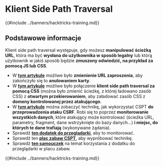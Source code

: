 # Klient Side Path Traversal

{{#include ../banners/hacktricks-training.md}}

## Podstawowe informacje

Klient side path traversal występuje, gdy możesz **manipulować ścieżką URL**, która ma być **wysłana do użytkownika w sposób legalny** lub którą użytkownik w jakiś sposób będzie **zmuszony odwiedzić, na przykład za pomocą JS lub CSS**.

- W [**tym artykule**](https://erasec.be/blog/client-side-path-manipulation/) możliwe było **zmienienie URL zaproszenia**, aby zakończyło się to **anulowaniem karty**.
- W [**tym artykule**](https://mr-medi.github.io/research/2022/11/04/practical-client-side-path-traversal-attacks.html) możliwe było połączenie **klient side path traversal za pomocą CSS** (można było zmienić ścieżkę, z której ładowano zasób CSS) z **otwartym przekierowaniem**, aby załadować zasób CSS z **domeny kontrolowanej przez atakującego**.
- W [**tym artykule**](https://blog.doyensec.com/2024/07/02/cspt2csrf.html) można zobaczyć technikę, jak wykorzystać CSPT **do przeprowadzenia ataku CSRF**. Robi się to poprzez **monitorowanie wszystkich danych**, które atakujący może kontrolować (ścieżka URL, parametry, fragment, dane wstrzyknięte do bazy danych...) **i miejsc, do których te dane trafiają** (wykonywane żądania).
- Sprawdź [**ten dodatek do przeglądarki**](https://addons.mozilla.org/en-US/firefox/addon/eval-villain/), aby to monitorować.
- Sprawdź ten [**plac zabaw CSPT**](https://github.com/doyensec/CSPTPlayground), aby wypróbować technikę.
- Sprawdź [**ten samouczek**](https://blog.doyensec.com/2024/12/03/cspt-with-eval-villain.html) na temat korzystania z dodatku do przeglądarki w placu zabaw.

{{#include ../banners/hacktricks-training.md}}
